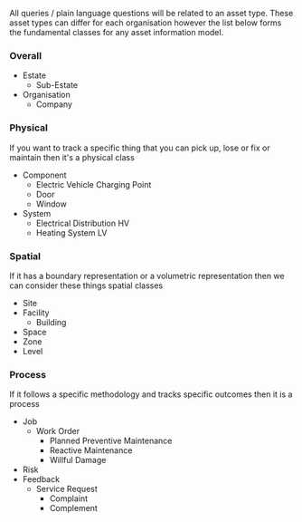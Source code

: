 All queries / plain language questions will be related to an asset type. These asset types can differ for each
organisation however the list below forms the fundamental classes for any asset information model. 


### Overall
* Estate
  * Sub-Estate
* Organisation
  * Company

### Physical
If you want to track a specific thing that you can pick up, lose or fix or maintain then it's a physical class

* Component
  * Electric Vehicle Charging Point
  * Door
  * Window
* System
  * Electrical Distribution HV
  * Heating System LV

### Spatial
If it has a boundary representation or a volumetric representation then we can consider these things spatial classes

* Site
* Facility
  * Building
* Space
* Zone
* Level

### Process
If it follows a specific methodology and tracks specific outcomes then it is a process

* Job
  * Work Order
    * Planned Preventive Maintenance
    * Reactive Maintenance
    * Willful Damage
* Risk
* Feedback
  * Service Request
    * Complaint
    * Complement
